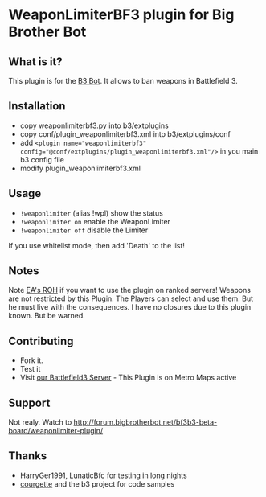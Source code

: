 ﻿WeaponLimiterBF3 plugin for Big Brother Bot
===========================================

What is it?
-----------
This plugin is for the [B3 Bot](http://www.bigbrotherbot.net/).
It allows to ban weapons in Battlefield 3.

Installation
------------
* copy weaponlimiterbf3.py into b3/extplugins
* copy conf/plugin_weaponlimiterbf3.xml into b3/extplugins/conf
* add `<plugin name="weaponlimiterbf3" config="@conf/extplugins/plugin_weaponlimiterbf3.xml"/>` in you main b3 config file
* modify plugin_weaponlimiterbf3.xml


Usage
-----
* ```!weaponlimiter``` (alias !wpl) show the status
* ```!weaponlimiter on``` enable the WeaponLimiter
* ```!weaponlimiter off``` disable the Limiter

If you use whitelist mode, then add 'Death' to the list!

Notes
-----
Note [EA's ROH](https://help.ea.com/article/battlefield-rules-of-conduct) if you want to use the plugin on ranked servers!
Weapons are not restricted by this Plugin. The Players can select and use them. But he must live with the consequences.
I have no closures due to this plugin known.
But be warned.

Contributing
------------

* Fork it.
* Test it
* Visit [our Battlefield3 Server](http://battlelog.battlefield.com/bf3/de/servers/show/b5e4367c-4196-4691-bcc6-56ae0b2c0238/) - This Plugin is on Metro Maps active 


Support
-------
Not realy. Watch to http://forum.bigbrotherbot.net/bf3b3-beta-board/weaponlimiter-plugin/

Thanks
------
* HarryGer1991, LunaticBfc  for testing in long nights
* [courgette](https://github.com/courgette) and the b3 project for code samples
